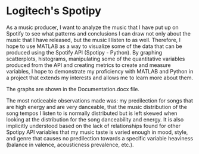 # Logitech's Spotipy

As a music producer, I want to analyze the music that I have put up on Spotify to see what patterns and conclusions I can draw not only about the music that I have released, but the music I listen to as well. Therefore, I hope to use MATLAB as a way to visualize some of the data that can be produced using the Spotify API (Spotipy - Python). By graphing scatterplots, histograms, manipulating some of the quantitative variables produced from the API and creating metrics to create and measure variables, I hope to demonstrate my proficiency with MATLAB and Python in a project that extends my interests and allows me to learn more about them.

The graphs are shown in the Documentation.docx file.

The most noticeable observations made was: my predilection for songs that are high energy and are very danceable, that the music distribution of the song tempos I listen to is normally distributed but is left skewed when looking at the distribution for the song danceability and energy. It is also implicitly understood based on the lack of relationships found for other Spotipy API variables that my music taste is varied enough in mood, style, and genre that causes no predilection towards a specific variable heaviness (balance in valence, acousticness prevalence, etc.).
